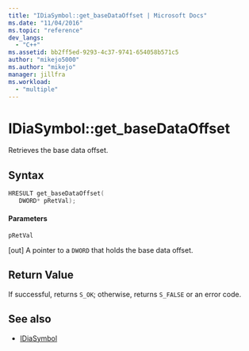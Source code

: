 ```yaml
---
title: "IDiaSymbol::get_baseDataOffset | Microsoft Docs"
ms.date: "11/04/2016"
ms.topic: "reference"
dev_langs:
  - "C++"
ms.assetid: bb2ff5ed-9293-4c37-9741-654058b571c5
author: "mikejo5000"
ms.author: "mikejo"
manager: jillfra
ms.workload:
  - "multiple"
---
```

# IDiaSymbol::get_baseDataOffset
Retrieves the base data offset.

## Syntax

```C++
HRESULT get_baseDataOffset(
   DWORD* pRetVal);
```

#### Parameters
 `pRetVal`

[out] A pointer to a `DWORD` that holds the base data offset.

## Return Value
 If successful, returns `S_OK`; otherwise, returns `S_FALSE` or an error code.

## See also
- [IDiaSymbol](../../debugger/debug-interface-access/idiasymbol.md)